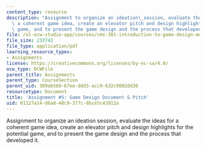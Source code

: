 ```yaml
---
content_type: resource
description: "Assignment to organize an ideation\_session, evaluate the ideas for\
  \ a coherent game idea, create an elevator pitch and design highlights for the potential\
  \ game, and to present the game design and the process that developed it.\_"
file: /ol-ocw-studio-app/courses/cms-301-introduction-to-game-design-methods-spring-2016/01127a14d6a848c9377c8bce5c43912a_MITCMS_301S16_Assigment5.pdf
file_size: 233743
file_type: application/pdf
learning_resource_types:
- Assignments
license: https://creativecommons.org/licenses/by-nc-sa/4.0/
ocw_type: OCWFile
parent_title: Assignments
parent_type: CourseSection
parent_uid: 309eb569-67ee-ddd3-acc9-632c9802dd36
resourcetype: Document
title: 'Assignment #5: Game Design Document & Pitch'
uid: 01127a14-d6a8-48c9-377c-8bce5c43912a
---
```

Assignment to organize an ideation session, evaluate the ideas for a coherent game idea, create an elevator pitch and design highlights for the potential game, and to present the game design and the process that developed it. 